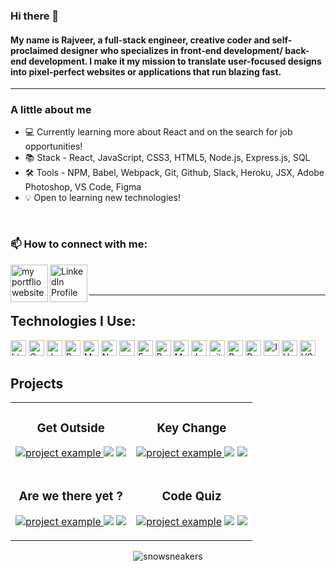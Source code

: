 ### Hi there 👋


#### My name is Rajveer, a full-stack engineer, creative coder and self-proclaimed designer who specializes in front-end development/ back-end development. I make it my mission to translate user-focused designs into pixel-perfect websites or applications that run blazing fast.


---

###  A little about me
- 💻 Currently learning more about React and on the search for job opportunities!
- 📚 Stack - React, JavaScript, CSS3, HTML5, Node.js, Express.js, SQL
- 🛠️ Tools - NPM, Babel, Webpack, Git, Github, Slack, Heroku, JSX, Adobe Photoshop, VS Code, Figma
- 💡 Open to learning new technologies!

<br />


### 📫 How to connect with me:

[<img align="left" alt="my portflio website" width="60rem" src="https://cdn.jsdelivr.net/gh/devicons/devicon/icons/composer/composer-original.svg" />](https://rajveers.netlify.app/)
[<img align="left" alt="LinkedIn Profile" width="60rem" src="https://cdn.jsdelivr.net/gh/devicons/devicon/icons/linkedin/linkedin-original.svg" />](https://www.linkedin.com/in/rajveer-s/)



<br />
<br />

___

## Technologies I Use: 
<p>
<img alt="html5" src="https://img.shields.io/badge/HTML5-E34F26?style=for-the-badge&logo=html5&logoColor=white" height="25px"/>
<img alt="Css3" src="https://img.shields.io/badge/CSS3-1572B6?style=for-the-badge&logo=css3&logoColor=white" height="25px"/>
<img alt="Javascript" src="https://img.shields.io/badge/JavaScript-323330?style=for-the-badge&logo=javascript&logoColor=F7DF1E"  height="25px"/>
<img alt="React" src="https://img.shields.io/badge/React-20232A?style=for-the-badge&logo=react&logoColor=61DAFB" height="25px"/>
<img alt="MongoDB" src="https://img.shields.io/badge/-MongoDB-13aa52?style=flat-square&logo=mongodb&logoColor=white"  height="25px"/>
<img alt="Nodejs" src="https://img.shields.io/badge/-Nodejs-43853d?style=flat-square&logo=Node.js&logoColor=white"  height="25px"/>
<img alt="npm" src="https://img.shields.io/badge/NPM-%23000000.svg?style=for-the-badge&logo=npm&logoColor=white" height="25px"/>
 <img alt="Express" src="https://img.shields.io/badge/express.js-%23404d59.svg?style=for-the-badge&logo=express&logoColor=%2361DAFB" height="25px"/>
<img alt="Bootstrap" src="https://img.shields.io/badge/Bootstrap-563D7C?style=for-the-badge&logo=bootstrap&logoColor=white" height="25px"/>
<img alt="Markdown" src="https://img.shields.io/badge/Markdown-000000?style=for-the-badge&logo=markdown&logoColor=white"  height="25px"/>
<img alt="Jquery" src="https://img.shields.io/badge/jquery-%230769AD.svg?style=for-the-badge&logo=jquery&logoColor=white" height="25px"/>
<img alt="git" src="https://img.shields.io/badge/-Git-F05032?style=flat-square&logo=git&logoColor=white" height="25px"/>
<img alt="Brave browser" src="https://img.shields.io/badge/-Brave_Browser-FB542B?style=flat-square&logo=brave&logoColor=white" height="25px"/>
<img alt="Prettier" src="https://img.shields.io/badge/-Prettier-F7B93E?style=flat-square&logo=prettier&logoColor=white" height="25px"/>
<img alt="Insomnia" src="https://img.shields.io/badge/Insomnia-black?style=for-the-badge&logo=insomnia&logoColor=white" height="25px" />
<img alt="Heroku" src="https://img.shields.io/badge/-Heroku-430098?style=flat-square&logo=heroku&logoColor=white" height="25px"/>
<img alt="VS code" src="https://img.shields.io/badge/Visual%20Studio%20Code-0078d7.svg?style=for-the-badge&logo=visual-studio-code&logoColor=white" height="25px"> 
</p>


<h2 align="left" color="white">Projects</h2>

<div align="center">
<table>
      <tr>
        <td width="50%">
          <h3 align="center">Get Outside</h3>
          <p align="center">
             <a href="https://getoutside.onrender.com/" target="_blank" ref="noreferrer"> <img src="https://github.com/rajveer-s/assets/blob/main/Go.gif?raw=true" alt="project example"/> </a>
		<a href="https://github.com/rajveer-s/get-outside" target="_blank ref="noreferrer"><img src="https://img.shields.io/badge/Code-lightgrey?style=for-the-badge&logo=github"></a>
		<a href="https://getoutside.onrender.com/" target="_blank" ref="noreferrer"><img src="https://img.shields.io/badge/Live-grey?style=for-the-badge"></a>
          </p>
        </td>
	<td width="50%">
          <h3 align="center">Key Change</h3>
          <p align="center">
            <a href="https://keychange.onrender.com/" target="_blank" ref="noreferrer"> <img src="https://github.com/rajveer-s/assets/blob/main/KC.gif?raw=true" alt="project example"/> </a>
		<a href="https://github.com/rajveer-s/Key-Change" target="_blank" ref="noreferrer"><img src="https://img.shields.io/badge/Code-lightgrey?style=for-the-badge&logo=github"></a>
		<a href="https://keychange.onrender.com/" target="_blank" ref="noreferrer"><img src="https://img.shields.io/badge/Live-grey?style=for-the-badge"></a>
          </p>
        </td>
    </tr>
    <tr>
	<td width="50%">
          <h3 align="center">Are we there yet ?</h3>
          <p align="center">
           <a href="https://xnd0.github.io/Are_We_There_Yet_Adventure_App/" target="_blank" ref="noreferrer"> <img src="https://github.com/rajveer-s/assets/blob/main/APP.gif?raw=true" alt="project example"/> </a>
		  <a href="https://github.com/rajveer-s/Are_We_There_Yet_Adventure_App" target="_blank"><img src="https://img.shields.io/badge/Code-lightgrey?style=for-the-badge&logo=github"></a>
		<a href="https://xnd0.github.io/Are_We_There_Yet_Adventure_App/" target="_blank"><img src="https://img.shields.io/badge/Live-grey?style=for-the-badge"></a>
          </p>
        </td>
	<td width="50%">
          <h3 align="center">Code Quiz</h3>
          <p align="center">
           <a href="https://rajveer-s.github.io/Code-Quiz/index.html" target="_blank" ref="noreferrer"><img src="https://github.com/rajveer-s/assets/blob/main/CQ.gif?raw=true" alt="project example"/></a>
		   <a href="https://github.com/rajveer-s/Code-Quiz" target="_blank"><img src="https://img.shields.io/badge/Code-lightgrey?style=for-the-badge&logo=github"></a>
		<a href="https://rajveer-s.github.io/Code-Quiz/index.html" target="_blank"><img src="https://img.shields.io/badge/Live-grey?style=for-the-badge"></a>
          </p>
        </td>
        </tr>
</table>
</div>


<div>
<div align="center">
	<p><img align="center" src="https://github-readme-streak-stats.herokuapp.com/?user=rajveer-s&theme=dark" alt="snowsneakers" /></p>
</div>
	</p>
</div>
